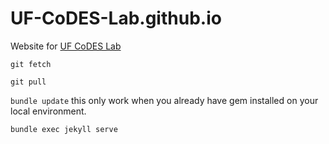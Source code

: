 # UF-CoDES-Lab.github.io
Website for [UF CoDES Lab](https://uf-codes-lab.github.io/)

`git fetch`

`git pull`

`bundle update` this only work when you already have gem installed on your local environment.

`bundle exec jekyll serve`
